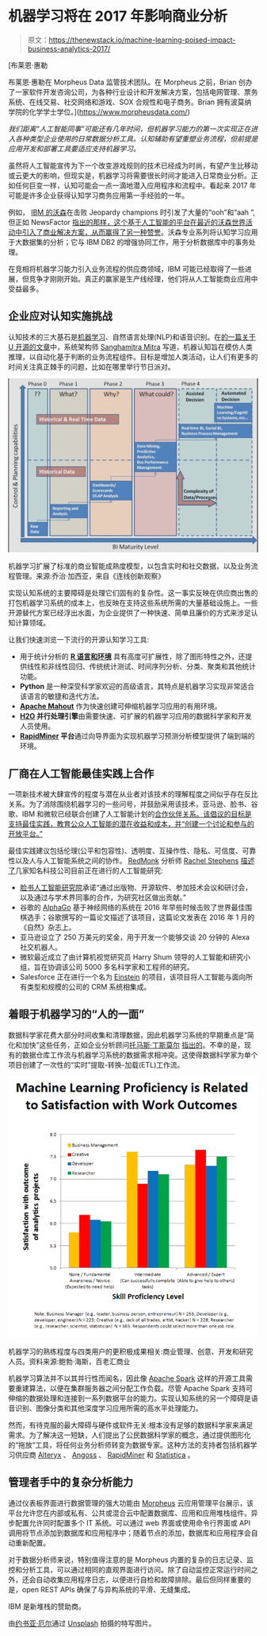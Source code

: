 # 机器学习将在 2017 年影响商业分析

> 原文：<https://thenewstack.io/machine-learning-poised-impact-business-analytics-2017/>

[](https://www.morpheusdata.com/)

 [布莱恩·惠勒

布莱恩·惠勒在 Morpheus Data 监管技术团队。在 Morpheus 之前，Brian 创办了一家软件开发咨询公司，为各种行业设计和开发解决方案，包括电网管理、票务系统、在线交易、社交网络和游戏、SOX 合规性和电子商务。Brian 拥有波莫纳学院的化学学士学位。](https://www.morpheusdata.com/) [](https://www.morpheusdata.com/)

*我们距离“人工智能同事”可能还有几年时间，但机器学习能力的第一次实现正在进入各种类型企业使用的日常数据分析工具。认知辅助有望重塑业务流程，但前提是应用开发和部署工具要适应支持机器学习。*

虽然将人工智能宣传为下一个改变游戏规则的技术已经成为时尚，有望产生比移动或云更大的影响，但现实是，机器学习将需要很长时间才能进入日常商业分析。正如任何巨变一样，认知可能会一点一滴地潜入应用程序和流程中。看起来 2017 年可能是许多企业获得认知学习商务应用第一手经验的一年。

例如， [IBM 的沃森](https://www.ibm.com/watson/?lnk=mpr_buwa&lnk2=learn)在击败 Jeopardy champions 时引发了大量的“ooh”和“aah ”,但正如 NewsFactor [指出的那样，这个基于人工智能的平台在最近的沃森世界活动中引入了商业解决方案，从而赢得了另一种赞誉](http://www.newsfactor.com/news/IBM-Debuts-New-Enterprise-AI-Tech/story.xhtml?story_id=0030008ZH126)。沃森专业系列将认知学习应用于大数据集的分析；它与 IBM DB2 的增强协同工作，用于分析数据库中的事务处理。

在竞相将机器学习能力引入业务流程的供应商领域，IBM 可能已经取得了一些进展，但竞争才刚刚开始。真正的赢家是生产线经理，他们将从人工智能商业应用中受益最多。

## 企业应对认知实施挑战

认知技术的三大基石是[机器学习](/category/machine-learning/)、自然语言处理(NLP)和语音识别。在[的一篇关于 U 开源的文章](http://opensourceforu.com/2016/11/open-source-solutions-accelerate-adoption-cognitive-automation/)中，系统架构师 [Sanghamitra Mitra](https://www.linkedin.com/in/sanghamitra-mitra-5a529b9) 写道，机器认知旨在模仿人类推理，以自动化基于判断的业务流程组件。目标是增加人类活动，让人们有更多的时间关注真正棘手的问题，比如在哪里举行节日派对。

![](img/d1f380b072303ef362f331044619a854.png)

机器学习扩展了标准的商业智能成熟度模型，以包含实时和社交数据，以及业务流程管理。来源:乔治·加西亚，来自《连线创新观察》

实现认知系统的主要障碍是处理它们固有的复杂性。这一事实反映在供应商出售的打包机器学习系统的成本上，也反映在支持这些系统所需的大量基础设施上。一些开源替代方案已经浮出水面，为企业提供了一种快速、简单且廉价的方式来涉足认知计算领域。

让我们快速浏览一下流行的开源认知学习工具:

*   用于统计分析的 [**R 语言和环境**](https://www.r-project.org/) 具有高度可扩展性，除了图形特性之外，还提供线性和非线性回归、传统统计测试、时间序列分析、分类、聚类和其他统计功能。
*   **Python** 是一种深受科学家欢迎的高级语言，其特点是机器学习实现非常适合该语言的敏捷和迭代方法。
*   [**Apache Mahout**](https://mahout.apache.org/) 作为快速创建可伸缩机器学习应用的有用环境。
*   **[H2O](http://www.h2o.ai/) 并行处理引擎**由需要快速、可扩展的机器学习应用的数据科学家和开发人员使用。
*   **[RapidMiner](https://rapidminer.com/) 平台**通过向导界面为实现机器学习预测分析模型提供了端到端的环境。

## 厂商在人工智能最佳实践上合作

一项新技术被大肆宣传的程度与潜在从业者对该技术的理解程度之间似乎存在反比关系。为了消除围绕机器学习的一些问号，并鼓励采用该技术，亚马逊、脸书、谷歌、IBM 和微软已经联合创建了人工智能计划的[合作伙伴关系。该倡议的目标是支持最佳实践，教育公众人工智能的潜在收益和成本，并“创建一个讨论和参与的开放平台。”](https://www.partnershiponai.org/)

最佳实践建议包括伦理(公平和包容性)、透明度、互操作性、隐私、可信度、可靠性以及人与人工智能系统之间的协作。 [RedMonk](http://redmonk.com/) 分析师 [Rachel Stephens](http://redmonk.com/rstephens/2016/11/03/artificial-intelligence-and-the-world-of-watson/) [描述了](http://redmonk.com/rstephens/2016/11/03/artificial-intelligence-and-the-world-of-watson/)几家知名科技公司目前正在进行的人工智能研究:

*   [脸书人工智能研究院](https://research.facebook.com/ai)承诺“通过出版物、开源软件、参加技术会议和研讨会，以及通过与学术界同事的合作，为研究社区做出贡献。”
*   谷歌的 [AlphaGo](https://deepmind.com/research/alphago/) 基于神经网络的系统在 2016 年早些时候击败了世界最佳围棋选手；谷歌撰写的一篇论文描述了该项目，这篇论文发表在 2016 年 1 月的《自然》杂志上。
*   亚马逊设立了 250 万美元的奖金，用于开发一个能够交谈 20 分钟的 Alexa 社交机器人。
*   微软最近成立了由计算机视觉研究员 Harry Shum 领导的人工智能和研究小组，旨在协调该公司 5000 多名科学家和工程师的研究。
*   Salesforce 正在进行一个名为 [Einstein](https://www.salesforce.com/blog/2016/09/introducing-salesforce-einstein.html) 的项目，该项目将人工智能与面向所有类型和规模的公司的 CRM 系统相集成。

## 着眼于机器学习的“人的一面”

数据科学家花费大部分时间收集和清理数据，因此机器学习系统的早期重点是“简化和加快”这些任务，正如企业分析顾问[托马斯·丁斯莫尔](https://thomaswdinsmore.com/author/thomaswdinsmore/) [指出的](https://www.nextplatform.com/2016/11/01/mainstreaming-machine-learning-emerging-solutions/)。不幸的是，现有的数据仓库工作流与机器学习系统的数据需求相冲突。这使得数据科学家为单个项目创建了一次性的“实时”提取-转换-加载(ETL)工作流。

[![](img/9d72f9ad3ef372280986cefd92868364.png)](http://businessoverbroadway.com/looking-for-machine-learning-talent-among-data-scientists)

机器学习的熟练程度与四类用户的更积极成果相关:商业管理、创意、开发和研究人员。资料来源:鲍勃·海斯，百老汇商业

机器学习算法并不以其并行性而闻名，因此像 [Apache Spark](http://spark.apache.org/) 这样的开源工具需要重建算法，以便在集群服务器之间分配工作负载。尽管 Apache Spark 支持可伸缩的数据处理和连接到一系列数据平台的能力。实现认知系统的另一个障碍是语音识别、图像分类和其他深度学习应用所需的高水平处理能力。

然而，有待克服的最大障碍与硬件或软件无关:根本没有足够的数据科学家来满足需求。为了解决这一短缺，人们提出了公民数据科学家的概念，通过提供图形化的“拖放”工具，将任何业务分析师转变为数据专家。这种方法的支持者包括机器学习供应商 [Alteryx](http://www.alteryx.com/) 、 [Angoss](http://www.angoss.com/) 、 [RapidMiner](https://rapidminer.com/) 和 [Statistica](http://www.statsoft.com/Products/STATISTICA/Product-Index) 。

## 管理者手中的复杂分析能力

通过仪表板界面进行数据管理的强大功能由 [Morpheus](https://www.morpheusdata.com/) 云应用管理平台展示，该平台允许您在内部或私有、公共或混合云中配置数据库、应用和应用堆栈组件。异步配置允许同时配置多个 IT 系统。可以通过 web 界面或使用命令行界面或 API 调用将节点添加到数据库和应用程序中；随着节点的添加，数据库和应用程序会自动重新配置。

对于数据分析师来说，特别值得注意的是 Morpheus 内置的复杂的日志记录、监控和分析工具，可以通过相同的直观界面进行访问。除了自动监控正常运行时间之外，还会自动收集应用程序日志，以便进行自检和故障排除。最后但同样重要的是，open REST APIs 确保了与异构系统的平滑、无缝集成。

IBM 是新堆栈的赞助商。

由[约书亚·厄尔](https://unsplash.com/@joshuaearle)通过 [Unsplash](https://unsplash.com/?photo=p2TQ-3Bh3Oo) 拍摄的特写图片。

<svg xmlns:xlink="http://www.w3.org/1999/xlink" viewBox="0 0 68 31" version="1.1"><title>Group</title> <desc>Created with Sketch.</desc></svg>
